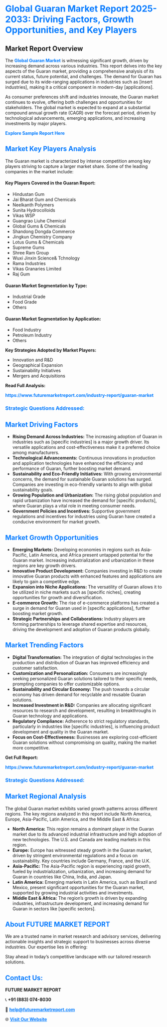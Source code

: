 <h1 style="color: #007BFF;">Global Guaran Market Report 2025-2033: Driving Factors, Growth Opportunities, and Key Players</h1>

<section id="overview">
<h2>Market Report Overview</h2>
<p>The <a href="https://www.futuremarketreport.com/industry-report/guaran-market" style="color: #007BFF; text-decoration: none;"><strong>Global Guaran Market</strong></a> is witnessing significant growth, driven by increasing demand across various industries. This report delves into the key aspects of the Guaran market, providing a comprehensive analysis of its current status, future potential, and challenges. The demand for Guaran has surged due to its wide-ranging applications in industries such as [insert industries], making it a critical component in modern-day [applications].</p>
<p>As consumer preferences shift and industries innovate, the Guaran market continues to evolve, offering both challenges and opportunities for stakeholders. The global market is expected to expand at a substantial compound annual growth rate (CAGR) over the forecast period, driven by technological advancements, emerging applications, and increasing investments by major players.</p>
</section>

<section id="overview">
<p><a href="https://www.futuremarketreport.com/request-sample/reportId=102635" style="color: #007BFF; text-decoration: none;"><strong>Explore Sample Report Here</strong></a></p>
</section>

<section id="key-players">
<h2 style="color: #007BFF;">Market Key Players Analysis</h2>
<p>The Guaran market is characterized by intense competition among key players striving to capture a larger market share. Some of the leading companies in the market include:</p>
<h4>Key Players Covered in the Guaran Report:</h4>
<ul><li>Hindustan Gum</li><li>Jai Bharat Gum and Chemicals</li><li>Neelkanth Polymers</li><li>Sunita Hydrocolloids</li><li>Vikas WSP</li><li>Guangrao Liuhe Chemical</li><li>Global Gums &amp; Chemicals</li><li>Shandong Dongda Commerce</li><li>Jingkun Chemistry Company</li><li>Lotus Gums &amp; Chemicals</li><li>Supreme Gums</li><li>Shree Ram Group</li><li>Wuxi Jinxin Science&amp; Tchnology</li><li>Rama Industries</li><li>Vikas Granaries Limited</li><li>Raj Gum</li></ul>
<h4>Guaran Market Segmentation by Type:</h4>
<ul><li>Industrial Grade</li><li>Food Grade</li><li>Others</li></ul>

<h4>Guaran Market Segmentation by Application:</h4>
<ul><li>Food Industry</li><li>Petroleum Industry</li><li>Others</li></ul>
<p><strong>Key Strategies Adopted by Market Players:</strong></p>
<ul>
<li>Innovation and R&D</li>
<li>Geographical Expansion</li>
<li>Sustainability Initiatives</li>
<li>Mergers and Acquisitions</li>
</ul>
</section>

<section>
<p><strong>Read Full Analysis: </strong></p><a href="https://www.futuremarketreport.com/industry-report/guaran-market" style="color: #007BFF; text-decoration: none;"><strong>https://www.futuremarketreport.com/industry-report/guaran-market</strong></a>
<h3 style="color: #007BFF;">Strategic Questions Addressed:</h3>
</section>

<section id="driving-factors">
<h2 style="color: #007BFF;">Market Driving Factors</h2>
<ul>
<li><strong>Rising Demand Across Industries:</strong> The increasing adoption of Guaran in industries such as [specific industries] is a major growth driver. Its versatile applications and cost-effectiveness make it a preferred choice among manufacturers.</li>
<li><strong>Technological Advancements:</strong> Continuous innovations in production and application technologies have enhanced the efficiency and performance of Guaran, further boosting market demand.</li>
<li><strong>Sustainability and Eco-Friendly Initiatives:</strong> With growing environmental concerns, the demand for sustainable Guaran solutions has surged. Companies are investing in eco-friendly variants to align with global sustainability goals.</li>
<li><strong>Growing Population and Urbanization:</strong> The rising global population and rapid urbanization have increased the demand for [specific products], where Guaran plays a vital role in meeting consumer needs.</li>
<li><strong>Government Policies and Incentives:</strong> Supportive government regulations and incentives for industries using Guaran have created a conducive environment for market growth.</li>
</ul>
</section>

<section id="growth-opportunities">
<h2 style="color: #007BFF;">Market Growth Opportunities</h2>
<ul>
<li><strong>Emerging Markets:</strong> Developing economies in regions such as Asia-Pacific, Latin America, and Africa present untapped potential for the Guaran market. Increasing industrialization and urbanization in these regions are key growth drivers.</li>
<li><strong>Innovative Product Development:</strong> Companies investing in R&D to create innovative Guaran products with enhanced features and applications are likely to gain a competitive edge.</li>
<li><strong>Expansion into Niche Applications:</strong> The versatility of Guaran allows it to be utilized in niche markets such as [specific niches], creating opportunities for growth and diversification.</li>
<li><strong>E-commerce Growth:</strong> The rise of e-commerce platforms has created a surge in demand for Guaran used in [specific applications], further boosting market growth.</li>
<li><strong>Strategic Partnerships and Collaborations:</strong> Industry players are forming partnerships to leverage shared expertise and resources, driving the development and adoption of Guaran products globally.</li>
</ul>
</section>

<section id="trending-factors">
<h2 style="color: #007BFF;">Market Trending Factors</h2>
<ul>
<li><strong>Digital Transformation:</strong> The integration of digital technologies in the production and distribution of Guaran has improved efficiency and customer satisfaction.</li>
<li><strong>Customization and Personalization:</strong> Consumers are increasingly seeking personalized Guaran solutions tailored to their specific needs, prompting companies to offer customizable options.</li>
<li><strong>Sustainability and Circular Economy:</strong> The push towards a circular economy has driven demand for recyclable and reusable Guaran solutions.</li>
<li><strong>Increased Investment in R&D:</strong> Companies are allocating significant resources to research and development, resulting in breakthroughs in Guaran technology and applications.</li>
<li><strong>Regulatory Compliance:</strong> Adherence to strict regulatory standards, particularly in industries like [specific industries], is influencing product development and quality in the Guaran market.</li>
<li><strong>Focus on Cost-Effectiveness:</strong> Businesses are exploring cost-efficient Guaran solutions without compromising on quality, making the market more competitive.</li>
</ul>
</section>

<section>
<p><strong>Get Full Report: </strong></p><a href="https://www.futuremarketreport.com/industry-report/guaran-market" style="color: #007BFF; text-decoration: none;"><strong>https://www.futuremarketreport.com/industry-report/guaran-market</strong></a>
<h3 style="color: #007BFF;">Strategic Questions Addressed:</h3>
</section>


<section id="regional-analysis">
<h2 style="color: #007BFF;">Market Regional Analysis</h2>
<p>The global Guaran market exhibits varied growth patterns across different regions. The key regions analyzed in this report include North America, Europe, Asia-Pacific, Latin America, and the Middle East & Africa:</p>
<ul>
<li><strong>North America:</strong> This region remains a dominant player in the Guaran market due to its advanced industrial infrastructure and high adoption of new technologies. The U.S. and Canada are leading markets in this region.</li>
<li><strong>Europe:</strong> Europe has witnessed steady growth in the Guaran market, driven by stringent environmental regulations and a focus on sustainability. Key countries include Germany, France, and the U.K.</li>
<li><strong>Asia-Pacific:</strong> The Asia-Pacific region is experiencing rapid growth, fueled by industrialization, urbanization, and increasing demand for Guaran in countries like China, India, and Japan.</li>
<li><strong>Latin America:</strong> Emerging markets in Latin America, such as Brazil and Mexico, present significant opportunities for the Guaran market, supported by growing industrial activities and investments.</li>
<li><strong>Middle East & Africa:</strong> The region’s growth is driven by expanding industries, infrastructure development, and increasing demand for Guaran in sectors like [specific sectors].</li>
</ul>
</section>

<footer>
<h2 style="color: #007BFF;">About FUTURE MARKET REPORT</h2>
<p>We are a trusted name in market research and advisory services, delivering actionable insights and strategic support to businesses across diverse industries. Our expertise lies in offering:</p>

<p>Stay ahead in today’s competitive landscape with our tailored research solutions.</p>

<h2 style="color: #007BFF;">Contact Us:</h2>
<p><strong>FUTURE MARKET REPORT</strong></p>
<p>📞 <strong>+91 (883) 074-8030</strong></p>
<p>📧 <strong><a href="mailto:help@futuremarketreport.com" style="color: #007BFF;">help@futuremarketreport.com</a></strong></p>
<p>🌐 <strong><a href="https://www.futuremarketreport.com/" style="color: #007BFF;">Visit Our Website</a></strong></p>
</footer>